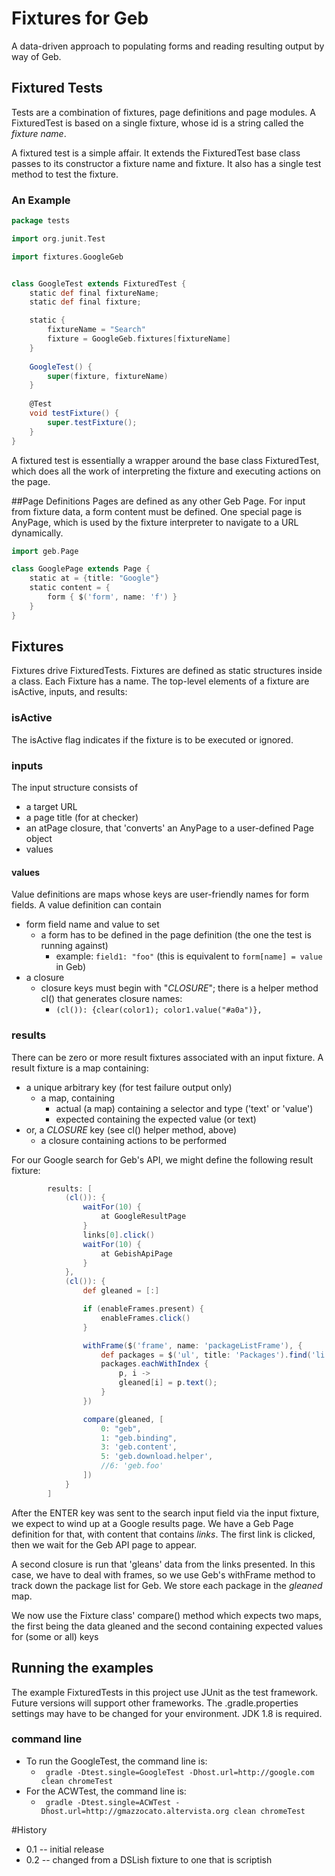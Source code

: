 # Fixtures for Geb

A data-driven approach to populating forms and reading resulting output by way of Geb.
## Fixtured Tests
Tests are a combination of fixtures, page definitions and page modules. A FixturedTest is based on a single fixture, whose id is a string called the *fixture name*.

A fixtured test is a simple affair. It extends the FixturedTest base class passes to its constructor a fixture name and fixture. It also has a single test method to test the fixture.

### An Example 
```groovy
package tests

import org.junit.Test

import fixtures.GoogleGeb


class GoogleTest extends FixturedTest {
	static def final fixtureName;
	static def final fixture;

	static {
		fixtureName = "Search"
		fixture = GoogleGeb.fixtures[fixtureName]
	}
	
	GoogleTest() {
		super(fixture, fixtureName)
	}
	
	@Test
	void testFixture() {
		super.testFixture();
	}
}
```

A fixtured test is essentially a wrapper around the base class FixturedTest, which does all the work of interpreting the fixture and executing actions on the page.  

##Page Definitions
Pages are defined as any other Geb Page. For input from fixture data, a form content must be defined. One special page is AnyPage, which is used by the fixture interpreter to navigate to a URL dynamically.

```groovy
import geb.Page

class GooglePage extends Page {
	static at = {title: "Google"}
	static content = {
		form { $('form', name: 'f') }
	}
}
```
## Fixtures
Fixtures drive FixturedTests. Fixtures are defined as static structures inside a class. Each Fixture has a name. The top-level elements of a fixture are isActive, inputs, and results:

### isActive
The isActive flag indicates if the fixture is to be executed or ignored.

### inputs
The input structure consists of 
* a target URL
* a page title (for at checker)
* an atPage closure, that 'converts' an AnyPage to a user-defined Page object
* values

#### values
Value definitions are maps whose keys are user-friendly names for form fields.  A value definition can contain
* form field name and value to set
    * a form has to be defined in the page definition (the one the test is running against)
        * example:  ```field1: "foo"```  (this is equivalent to ```form[name] = value``` in Geb)
* a closure
    * closure keys must begin with "_CLOSURE_"; there is a helper method cl() that generates closure names:
        * ```(cl()): {clear(color1); color1.value("#a0a")},```

### results
There can be zero or more result fixtures associated with an input fixture. A result fixture is a map containing:
* a unique arbitrary key (for test failure output only)
  * a map, containing 
    * actual (a map) containing a selector and type ('text' or 'value')
    * expected containing the expected value (or text)
* or, a _CLOSURE_ key (see cl() helper method, above)
  * a closure containing actions to be performed 

For our Google search for Geb's API, we might define the following result fixture:
```groovy
        results: [
            (cl()): {
                waitFor(10) {
                    at GoogleResultPage
                }
                links[0].click()
                waitFor(10) {
                    at GebishApiPage
                }
            },
            (cl()): {
                def gleaned = [:]

                if (enableFrames.present) {
                    enableFrames.click()
                }

                withFrame($('frame', name: 'packageListFrame'), {
                    def packages = $('ul', title: 'Packages').find('li a')
                    packages.eachWithIndex {
                        p, i ->
                        gleaned[i] = p.text();
                    }
                })

                compare(gleaned, [
                    0: "geb",
                    1: "geb.binding",
                    3: 'geb.content',
                    5: 'geb.download.helper',
                    //6: 'geb.foo'
                ])
            }
        ]
```
After the ENTER key was sent to the search input field via the input fixture, we expect to wind up at a Google results page. 
We have a Geb Page definition for that, with content that contains _links_.  The first link is clicked, then we wait for the Geb API page to appear.

A second closure is run that 'gleans' data from the links presented. In this case, we have to deal with frames, so we use Geb's withFrame method 
to track down the package list for Geb. We store each package in the _gleaned_ map.

We now use the Fixture class' compare() method which expects two maps, the first being the data gleaned and the second containing expected values for (some or all) keys

## Running the examples
The example FixturedTests in this project use JUnit as the test framework. Future versions will support other frameworks. The .gradle.properties settings may have to be changed for your environment.  JDK 1.8 is required.

### command line
* To run the GoogleTest, the command line is:
  * ``` gradle -Dtest.single=GoogleTest -Dhost.url=http://google.com clean chromeTest```
* For the ACWTest, the command line is:
  * ``` gradle -Dtest.single=ACWTest -Dhost.url=http://gmazzocato.altervista.org clean chromeTest```

#History
* 0.1 -- initial release
* 0.2 -- changed from a DSLish fixture to one that is scriptish